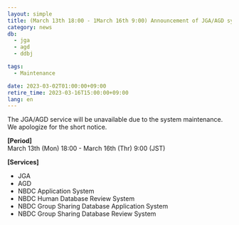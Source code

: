```yaml
---
layout: simple
title: (March 13th 18:00 - 1March 16th 9:00) Announcement of JGA/AGD system suspension 
category: news
db:
  - jga
  - agd
  - ddbj

tags:
  - Maintenance

date: 2023-03-02T01:00:00+09:00
retire_time: 2023-03-16T15:00:00+09:00
lang: en
---
```


The JGA/AGD service will be unavailable due to the system maintenance.    
We apologize for the short notice.

**[Period]**  
March 13th (Mon) 18:00 - March 16th (Thr) 9:00 (JST)    

**[Services]**
 - JGA
 - AGD
 - NBDC Application System
 - NBDC Human Database Review System
 - NBDC Group Sharing Database Application System
 - NBDC Group Sharing Database Review System

